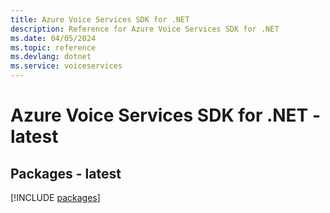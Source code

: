 ```yaml
---
title: Azure Voice Services SDK for .NET
description: Reference for Azure Voice Services SDK for .NET
ms.date: 04/05/2024
ms.topic: reference
ms.devlang: dotnet
ms.service: voiceservices
---
```

# Azure Voice Services SDK for .NET - latest
## Packages - latest
[!INCLUDE [packages](voice-services-index.md)]